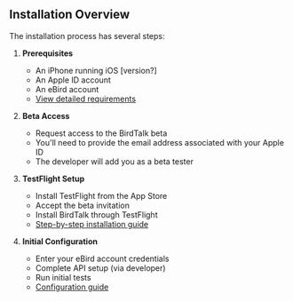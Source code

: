 ## Installation Overview

The installation process has several steps:

1. **Prerequisites**
    - An iPhone running iOS [version?]
    - An Apple ID account
    - An eBird account
    - [View detailed requirements](requirements.md)

2. **Beta Access**
    - Request access to the BirdTalk beta
    - You'll need to provide the email address associated with your Apple ID
    - The developer will add you as a beta tester

3. **TestFlight Setup**
    - Install TestFlight from the App Store
    - Accept the beta invitation
    - Install BirdTalk through TestFlight
    - [Step-by-step installation guide](setup.md)

4. **Initial Configuration**
    - Enter your eBird account credentials
    - Complete API setup (via developer)
    - Run initial tests
    - [Configuration guide](../quickstart/first-session.md)